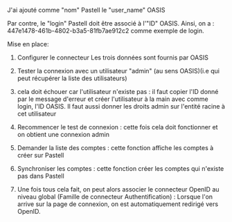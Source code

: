 
J'ai ajouté comme "nom" Pastell le "user_name" OASIS 

Par contre, le "login" Pastell doit être associé à l'"ID" OASIS. Ainsi, on a : 	447e1478-461b-4802-b3a5-81fb7ae912c2   comme exemple de login.


Mise en place:
1) Configurer le connecteur 
Les trois données sont fournis par OASIS

2) Tester la connexion avec un utilisateur "admin" (au sens OASIS)(i.e qui peut récupérer la liste des utilisateurs)

3) cela doit échouer car l'utilisateur n'existe pas : il faut copier l'ID donné par le message d'erreur et créer l'utilisateur à la main avec comme login, l'ID OASIS. Il faut aussi donner les droits admin sur l'entité racine à cet utilisateur

4) Recommencer le test de connexion : cette fois cela doit fonctionner et on obtient une connexion admin

5) Demander la liste des comptes : cette fonction affiche les comptes à créer sur Pastell

6) Synchroniser les comptes : cette fonction créer les comptes qui n'existe pas dans Pastell

7) Une fois tous cela fait, on peut alors associer le connecteur OpenID au niveau global (Famille de connecteur Authentification) : Lorsque l'on arrive sur la page de connexion, on est automatiquement redirigé vers OpenID.

